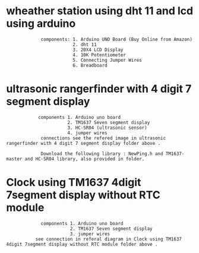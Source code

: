 
    
    
  # wheather station using dht 11 and lcd using arduino
                 components: 1. Arduino UNO Board (Buy Online from Amazon)
                             2. dht 11
                             3. 20X4 LCD Display 
                             4. 10K Potentiometer 
                             5. Connecting Jumper Wires
                             6. Breadboard
                             
 # ultrasonic rangerfinder with 4 digit 7 segment display
                components 1. Arduino uno board 
                           2. TM1637 Seven segment display 
                           3. HC-SR04 (ultrasonic sensor)
                           4. jumper wires
                 connections see the refered image in ultrasonic rangerfinder with 4 digit 7 segment display folder above .
                 
                 Download the following library : NewPing.h and TM1637-master and HC-SR04 library, also provided in folder.    
 # Clock using TM1637 4digit 7segment display without RTC module
                 components 1. Arduino uno board 
                            2. TM1637 Seven segment display 
                            3. jumper wires
               see connection in referal diagram in Clock using TM1637 4digit 7segment display without RTC module folder above .       
                            
  
                             

